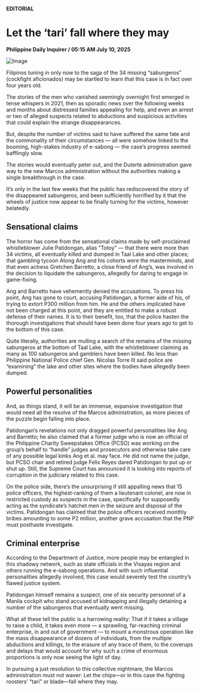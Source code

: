 **EDITORIAL**

# Let the ‘tari’ fall where they may

****Philippine Daily Inquirer / 05:15 AM July 10, 2025****

![Image](https://raw.githubusercontent.com/github-jl14/scrapy_api/refs/heads/main/images/editorial07102025.png)

Filipinos tuning in only now to the saga of the 34 missing “sabungeros” (cockfight aficionados) may be startled to learn that this case is in fact over four years old.

The stories of the men who vanished seemingly overnight first emerged in tense whispers in 2021, then as sporadic news over the following weeks and months about distressed families appealing for help, and even an arrest or two of alleged suspects related to abductions and suspicious activities that could explain the strange disappearances.

But, despite the number of victims said to have suffered the same fate and the commonality of their circumstances — all were somehow linked to the booming, high-stakes industry of e-sabong — the case’s progress seemed bafflingly slow.

The stories would eventually peter out, and the Duterte administration gave way to the new Marcos administration without the authorities making a single breakthrough in the case.

It’s only in the last few weeks that the public has rediscovered the story of the disappeared sabungeros, and been sufficiently horrified by it that the wheels of justice now appear to be finally turning for the victims, however belatedly.

## Sensational claims

The horror has come from the sensational claims made by self-proclaimed whistleblower Julie Patidongan, alias “Totoy” — that there were more than 34 victims, all eventually killed and dumped in Taal Lake and other places; that gambling tycoon Atong Ang and his cohorts were the masterminds, and that even actress Gretchen Barretto, a close friend of Ang’s, was involved in the decision to liquidate the sabungeros, allegedly for daring to engage in game-fixing.

Ang and Barretto have vehemently denied the accusations. To press his point, Ang has gone to court, accusing Patidongan, a former aide of his, of trying to extort P300 million from him. He and the others implicated have not been charged at this point, and they are entitled to make a robust defense of their names. It is to their benefit, too, that the police hasten the thorough investigations that should have been done four years ago to get to the bottom of this case.

Quite literally, authorities are mulling a search of the remains of the missing sabungeros at the bottom of Taal Lake, with the whistleblower claiming as many as 100 sabungeros and gamblers have been killed. No less than Philippine National Police chief Gen. Nicolas Torre III said police are “examining” the lake and other sites where the bodies have allegedly been dumped.

## Powerful personalities

And, as things stand, it will be an immense, expansive investigation that would need all the resolve of the Marcos administration, as more pieces of the puzzle begin falling into place.

Patidongan’s revelations not only dragged powerful personalities like Ang and Barretto; he also claimed that a former judge who is now an official of the Philippine Charity Sweepstakes Office (PCSO) was working on the group’s behalf to “handle” judges and prosecutors and otherwise take care of any possible legal kinks Ang et al. may face. He did not name the judge, but PCSO chair and retired judge Felix Reyes dared Patidongan to put up or shut up. Still, the Supreme Court has announced it is looking into reports of corruption in the judiciary related to this case.

On the police side, there’s the unsurprising if still appalling news that 15 police officers, the highest-ranking of them a lieutenant colonel, are now in restricted custody as suspects in the case, specifically for supposedly acting as the syndicate’s hatchet men in the seizure and disposal of the victims. Patidongan has claimed that the police officers received monthly bribes amounting to some P2 million, another grave accusation that the PNP must posthaste investigate.

## Criminal enterprise

According to the Department of Justice, more people may be entangled in this shadowy network, such as state officials in the Visayas region and others running the e-sabong operations. And with such influential personalities allegedly involved, this case would severely test the country’s flawed justice system.

Patidongan himself remains a suspect, one of six security personnel of a Manila cockpit who stand accused of kidnapping and illegally detaining a number of the sabungeros that eventually went missing.

What all these tell the public is a harrowing reality: That if it takes a village to raise a child, it takes even more — a sprawling, far-reaching criminal enterprise, in and out of government — to mount a monstrous operation like the mass disappearance of dozens of individuals, from the multiple abductions and killings, to the erasure of any trace of them, to the coverups and delays that would account for why such a crime of enormous proportions is only now seeing the light of day.

In pursuing a just resolution to this collective nightmare, the Marcos administration must not waver: Let the chips—or in this case the fighting roosters’ “tari” or blade—fall where they may.